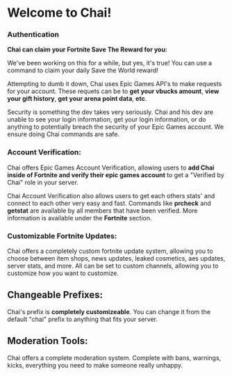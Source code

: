 # Welcome to Chai!

### **Authentication**
**Chai can claim your Fortnite Save The Reward for you:**

We've been working on this for a while, but yes, it's true! You can use a command to claim your daily Save the World reward! 

Attempting to dumb it down, Chai uses Epic Games API's to make requests for your account. These requets can be to **get your vbucks amount**, **view your gift history**, **get your arena point data**, **etc**. 

Security is something the dev takes very seriously. Chai and his dev are unable to see your login information, get your login information, or do anything to potentially breach the security of your Epic Games account. We ensure doing Chai commands are safe.


### **Account Verification:**
Chai offers Epic Games Account Verification, allowing users to **add Chai inside of Fortnite and verify their epic games account** to get a "Verified by Chai" role in your server.
 
Chai Account Verification also allows users to get each others stats' and connect to each other very easy and fast. Commands like **prcheck** and **getstat** are available by all members that have been verified. More information is available under the **Fortnite** section.
 
### **Customizable Fortnite Updates:**
Chai offers a completely custom fortnite update system, allowing you to choose between item shops, news updates, leaked cosmetics, aes updates, server stats, and more. All can be set to custom channels, allowing you to customize how you want to customize.
 
## Changeable Prefixes:
 
Chai's prefix is **completely customizeable**. You can change it from the default "chai" prefix to anything that fits your server.


## Moderation Tools:
Chai offers a complete moderation system. Complete with bans, warnings, kicks, everything you need to make someone really unhappy.

 
 

